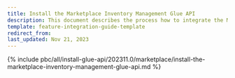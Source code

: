 ```yaml
---
title: Install the Marketplace Inventory Management Glue API
description: This document describes the process how to integrate the Marketplace Inventory Management Glue API feature into a Spryker project.
template: feature-integration-guide-template
redirect_from:
last_updated: Nov 21, 2023
---
```


{% include pbc/all/install-glue-api/202311.0/marketplace/install-the-marketplace-inventory-management-glue-api.md %} <!-- To edit, see /_includes/pbc/all/install-glue-api/202311.0/marketplace/install-the-marketplace-inventory-management-glue-api.md -->
